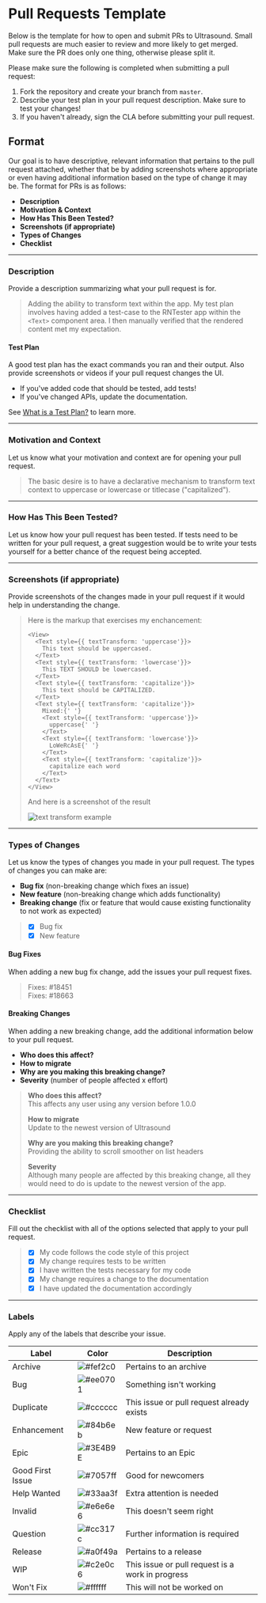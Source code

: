 # Pull Requests Template

Below is the template for how to open and submit PRs to Ultrasound. Small pull requests are much easier to review and more likely to get merged. Make sure the PR does only one thing, otherwise please split it.

Please make sure the following is completed when submitting a pull request:

1. Fork the repository and create your branch from `master`.
1. Describe your test plan in your pull request description. Make sure to test your changes!
1. If you haven't already, sign the CLA before submitting your pull request.

## Format

Our goal is to have descriptive, relevant information that pertains to the pull request attached, whether that be by adding screenshots where appropriate or even having additional information based on the type of change it may be. The format for PRs is as follows:

* **Description**
* **Motivation &amp; Context**
* **How Has This Been Tested?**
* **Screenshots (if appropriate)**
* **Types of Changes**
* **Checklist**

---

### Description

Provide a description summarizing what your pull request is for.

> Adding the ability to transform text within the app. My test plan involves having added a test-case to the RNTester app within the `<Text>` component area. I then manually verified that the rendered content met my expectation.

#### Test Plan

A good test plan has the exact commands you ran and their output. Also provide screenshots or videos if your pull request changes the UI.

* If you've added code that should be tested, add tests!
* If you've changed APIs, update the documentation.

See [What is a Test Plan?](https://medium.com/@martinkonicek/what-is-a-test-plan-8bfc840ec171#.y9lcuqqi9) to learn more.

---

### Motivation and Context

Let us know what your motivation and context are for opening your pull request.

> The basic desire is to have a declarative mechanism to transform text context to uppercase or lowercase or titlecase ("capitalized").

---

### How Has This Been Tested?

Let us know how your pull request has been tested. If tests need to be written for your pull request, a great suggestion would be to write your tests yourself for a better chance of the request being accepted.

>

---

### Screenshots (if appropriate)

Provide screenshots of the changes made in your pull request if it would help in understanding the change.

> Here is the markup that exercises my enchancement:
>
> ```text
> <View>
>   <Text style={{ textTransform: 'uppercase'}}>
>     This text should be uppercased.
>   </Text>
>   <Text style={{ textTransform: 'lowercase'}}>
>     This TEXT SHOULD be lowercased.
>   </Text>
>   <Text style={{ textTransform: 'capitalize'}}>
>     This text should be CAPITALIZED.
>   </Text>
>   <Text style={{ textTransform: 'capitalize'}}>
>     Mixed:{' '}
>     <Text style={{ textTransform: 'uppercase'}}>
>       uppercase{' '}
>     </Text>
>     <Text style={{ textTransform: 'lowercase'}}>
>       LoWeRcAsE{' '}
>     </Text>
>     <Text style={{ textTransform: 'capitalize'}}>
>       capitalize each word
>     </Text>
>   </Text>
> </View>
> ```
>
> And here is a screenshot of the result
>
> ![text transform example](https://user-images.githubusercontent.com/575821/37433772-7abe7fa0-279a-11e8-9ec9-fb3aa1952dad.png?raw=true)

---

### Types of Changes

Let us know the types of changes you made in your pull request. The types of changes you can make are:

* **Bug fix** (non-breaking change which fixes an issue)
* **New feature** (non-breaking change which adds functionality)
* **Breaking change** (fix or feature that would cause existing functionality to not work as expected)

> * [x] Bug fix
> * [x] New feature

#### Bug Fixes

When adding a new bug fix change, add the issues your pull request fixes.

> Fixes: #18451 \
> Fixes: #18663

#### Breaking Changes

When adding a new breaking change, add the additional information below to your pull request.

* **Who does this affect?**
* **How to migrate**
* **Why are you making this breaking change?**
* **Severity** (number of people affected x effort)

> **Who does this affect?** \
> This affects any user using any version before 1.0.0
>
> **How to migrate** \
> Update to the newest version of Ultrasound
>
> **Why are you making this breaking change?** \
> Providing the ability to scroll smoother on list headers
>
> **Severity** \
> Although many people are affected by this breaking change, all they would need to do is update to the newest version of the app.

---

### Checklist

Fill out the checklist with all of the options selected that apply to your pull request.

> * [x] My code follows the code style of this project
> * [x] My change requires tests to be written
> * [x] I have written the tests necessary for my code
> * [x] My change requires a change to the documentation
> * [x] I have updated the documentation accordingly

---

### Labels

Apply any of the labels that describe your issue.

| Label | Color | Description |
|-|-|-|
| Archive | ![#fef2c0](https://placehold.it/50/fef2c0/000000?text=+) | Pertains to an archive |
| Bug | ![#ee0701](https://placehold.it/50/ee0701/000000?text=+) | Something isn't working |
| Duplicate | ![#cccccc](https://placehold.it/50/cccccc/000000?text=+) | This issue or pull request already exists |
| Enhancement | ![#84b6eb](https://placehold.it/50/84b6eb/000000?text=+) | New feature or request |
| Epic | ![#3E4B9E](https://placehold.it/50/3E4B9E/000000?text=+) | Pertains to an Epic |
| Good First Issue | ![#7057ff](https://placehold.it/50/7057ff/000000?text=+) | Good for newcomers |
| Help Wanted | ![#33aa3f](https://placehold.it/50/33aa3f/000000?text=+) | Extra attention is needed |
| Invalid | ![#e6e6e6](https://placehold.it/50/e6e6e6/000000?text=+) | This doesn't seem right |
| Question | ![#cc317c](https://placehold.it/50/cc317c/000000?text=+) | Further information is required |
| Release | ![#a0f49a](https://placehold.it/50/a0f49a/000000?text=+) | Pertains to a release |
| WIP | ![#c2e0c6](https://placehold.it/50/c2e0c6/000000?text=+) | This issue or pull request is a work in progress |
| Won't Fix | ![#ffffff](https://placehold.it/50/ffffff/000000?text=+) | This will not be worked on |